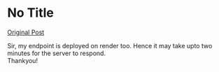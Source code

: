 # No Title

[Original Post](https://discourse.onlinedegree.iitm.ac.in/t/169029/616)

<p>Sir, my endpoint is deployed on render too. Hence it may take upto two minutes for the server to respond.<br>
Thankyou!</p>